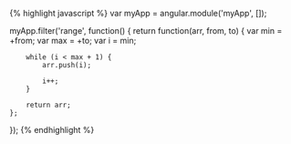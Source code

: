 {% highlight javascript %}
var myApp = angular.module('myApp', []);

myApp.filter('range', function() {
    return function(arr, from, to) {
        var min = +from;
        var max = +to;
        var i = min;

        while (i < max + 1) {
            arr.push(i);
            
            i++;
        }
        
        return arr;
    };
});
{% endhighlight %}
